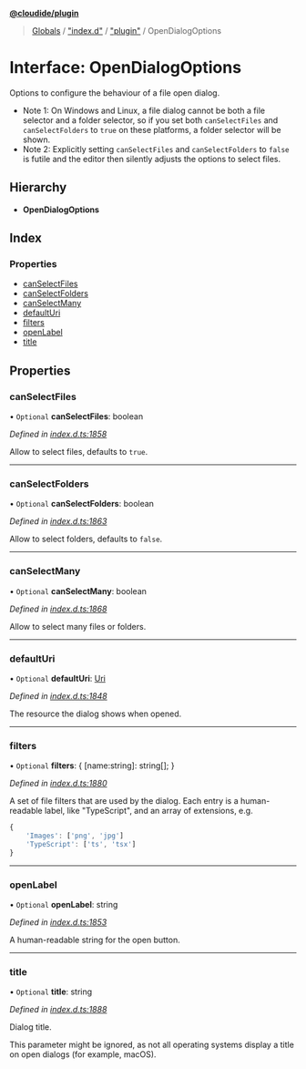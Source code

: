 **[@cloudide/plugin](../README.md)**

> [Globals](../README.md) / ["index.d"](../modules/_index_d_.md) / ["plugin"](../modules/_index_d_._plugin_.md) / OpenDialogOptions

# Interface: OpenDialogOptions

Options to configure the behaviour of a file open dialog.

* Note 1: On Windows and Linux, a file dialog cannot be both a file selector and a folder selector, so if you
set both `canSelectFiles` and `canSelectFolders` to `true` on these platforms, a folder selector will be shown.
* Note 2: Explicitly setting `canSelectFiles` and `canSelectFolders` to `false` is futile
and the editor then silently adjusts the options to select files.

## Hierarchy

* **OpenDialogOptions**

## Index

### Properties

* [canSelectFiles](_index_d_._plugin_.opendialogoptions.md#canselectfiles)
* [canSelectFolders](_index_d_._plugin_.opendialogoptions.md#canselectfolders)
* [canSelectMany](_index_d_._plugin_.opendialogoptions.md#canselectmany)
* [defaultUri](_index_d_._plugin_.opendialogoptions.md#defaulturi)
* [filters](_index_d_._plugin_.opendialogoptions.md#filters)
* [openLabel](_index_d_._plugin_.opendialogoptions.md#openlabel)
* [title](_index_d_._plugin_.opendialogoptions.md#title)

## Properties

### canSelectFiles

• `Optional` **canSelectFiles**: boolean

*Defined in [index.d.ts:1858](https://github.com/shuyaqian/cloudide-plugin-api/blob/9d985be/index.d.ts#L1858)*

Allow to select files, defaults to `true`.

___

### canSelectFolders

• `Optional` **canSelectFolders**: boolean

*Defined in [index.d.ts:1863](https://github.com/shuyaqian/cloudide-plugin-api/blob/9d985be/index.d.ts#L1863)*

Allow to select folders, defaults to `false`.

___

### canSelectMany

• `Optional` **canSelectMany**: boolean

*Defined in [index.d.ts:1868](https://github.com/shuyaqian/cloudide-plugin-api/blob/9d985be/index.d.ts#L1868)*

Allow to select many files or folders.

___

### defaultUri

• `Optional` **defaultUri**: [Uri](../classes/_index_d_._plugin_.uri.md)

*Defined in [index.d.ts:1848](https://github.com/shuyaqian/cloudide-plugin-api/blob/9d985be/index.d.ts#L1848)*

The resource the dialog shows when opened.

___

### filters

• `Optional` **filters**: { [name:string]: string[];  }

*Defined in [index.d.ts:1880](https://github.com/shuyaqian/cloudide-plugin-api/blob/9d985be/index.d.ts#L1880)*

A set of file filters that are used by the dialog. Each entry is a human-readable label,
like "TypeScript", and an array of extensions, e.g.
```ts
{
	'Images': ['png', 'jpg']
	'TypeScript': ['ts', 'tsx']
}
```

___

### openLabel

• `Optional` **openLabel**: string

*Defined in [index.d.ts:1853](https://github.com/shuyaqian/cloudide-plugin-api/blob/9d985be/index.d.ts#L1853)*

A human-readable string for the open button.

___

### title

• `Optional` **title**: string

*Defined in [index.d.ts:1888](https://github.com/shuyaqian/cloudide-plugin-api/blob/9d985be/index.d.ts#L1888)*

Dialog title.

This parameter might be ignored, as not all operating systems display a title on open dialogs
(for example, macOS).
